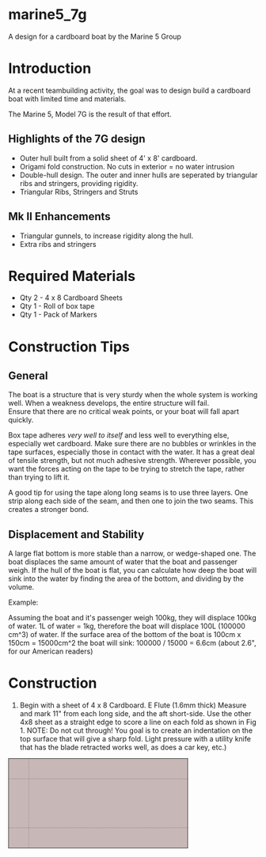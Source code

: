 # marine5_7g
A design for a cardboard boat by the Marine 5 Group

# Introduction
At a recent teambuilding activity, the goal was to design build a cardboard boat with limited time and materials.

The Marine 5, Model 7G is the result of that effort.

## Highlights of the 7G design
- Outer hull built from a solid sheet of 4' x 8' cardboard.
- Origami fold construction.  No cuts in exterior = no water intrusion
- Double-hull design.  The outer and inner hulls are seperated by triangular ribs and stringers, providing rigidity.
- Triangular Ribs, Stringers and Struts

## Mk II Enhancements
 - Triangular gunnels, to increase rigidity along the hull.
 - Extra ribs and stringers

# Required Materials
 - Qty 2 - 4 x 8 Cardboard Sheets
 - Qty 1 - Roll of box tape
 - Qty 1 - Pack of Markers

# Construction Tips

## General 
The boat is a structure that is very sturdy when the whole system is 
working well.  When a weakness develops, the entire structure will fail.  
Ensure that there are no critical weak points, or your boat will fall apart
quickly.

Box tape adheres *very well to itself* and less well to everything else, 
especially wet cardboard.  Make sure there are no bubbles or wrinkles in 
the tape surfaces, especially those in contact with the water.  It has a 
great deal of tensile strength, but not much adhesive strength.  Wherever 
possible, you want the forces acting on the tape to be trying to stretch 
the tape, rather than trying to lift it.

A good tip for using the tape along long seams is to use three layers.
One strip along each side of the seam, and then one to join the two seams.
This creates a stronger bond.

## Displacement and Stability

A large flat bottom is more stable than a narrow, or wedge-shaped one.
The boat displaces the same amount of water that the boat and passenger weigh.
If the hull of the boat is flat, you can calculate how deep the boat will
sink into the water by finding the area of the bottom, and dividing by the
volume. 

Example:

Assuming the boat and it's passenger weigh 100kg, they will displace 100kg of water.
1L of water = 1kg, therefore the boat will displace 100L (100000 cm^3) of water.
If the surface area of the bottom of the boat is 
100cm x 150cm = 15000cm^2 
the boat will sink:
100000 / 15000 = 6.6cm (about 2.6", for our American readers)



# Construction

1. Begin with a sheet of 4 x 8 Cardboard.  E Flute (1.6mm thick)
Measure and mark 11" from each long side, and the aft short-side.  Use the other 4x8 sheet as a straight edge to score a line on each fold as shown in Fig 1.
NOTE: Do not cut through! You goal is to create an indentation on the top surface that will give a sharp fold. Light pressure with a utility knife that has the blade retracted works well, as does a car key, etc.)

![Figure 1.  Score and Valley fold sides](./images/fig1.png)

 



